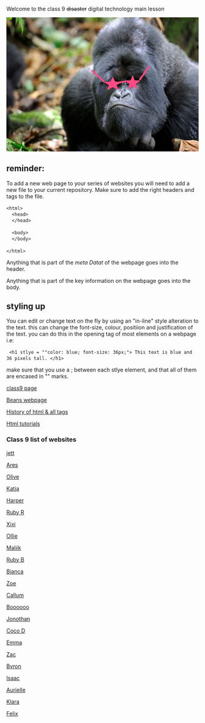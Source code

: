 Welcome to the class 9 ~~disaster~~ digital technology main lesson


![test](gorillaglasses.jpg)


## reminder:

To add a new web page to your series of websites you will need to add a new file to your current repository. Make sure to add the right headers and tags to the file.
```
<html>
  <head>
  </head>

  <body>
  </body>

</html>
```

Anything that is part of the *meta Datat* of the webpage goes into the header. 

Anything that is part of the key information on the webpage goes into the body. 

## styling up

You can edit or change text on the fly by using an "in-line" style alteration to the text. this can change the font-size, colour, positiion and justification of the text. you can do this in the opening tag of most elements on a webpage i.e:

```
 <h1 stlye = ""color: blue; font-size: 36px;"> This text is blue and 36 pixels tall. </h1>
```
make sure that you use a ; between each stlye element, and that all of them are encased in "" marks.





[class9 page](https://mpscam.github.io/class9.html)

[Beans webpage](https://mpscam.github.io/beans.html)

[History of html & all tags](https://html.com/)

[Html tutorials](https://www.w3schools.com/html/)



### Class 9 list of websites

[jett](https://jetty373.github.io)

[Ares](https://sigmaW0lf.github.io)

[Olive](https://s0oupy.github.io)

[Katja](https://kaka144.github.io)

[Harper](https://pixttt.github.io)

[Ruby R](https://ruru9999.github.io)

[Xixi](https://fortuna-ctrl.github.io)

[Ollie](https://fluffmonkey.github.io)

[Maliik](https://scalymonkey.github.io)

[Ruby B](https://rubytuesday16.github.io)

[Bianca](https://BIP104.github.io)

[Zoe](https://zoegadd.github.io)

[Callum](https://devious-ladybug.github.io)

[Boooooo](https://bonitothecoder.github.io)

[Jonothan](https://jonothan834.github.io)

[Coco D](https://bigD-oss.github.io)

[Emma](https://emsyrose.github.io)

[Zac](https://mxrboi.github.io)

[Byron](https://puppypunter587.github.io)

[Isaac](https://isakensmi.github.io)

[Aurielle](https://babybeer15.github.io)

[Klara](https://baldman26.github.io)

[Felix](https://lixo342.github.io)
